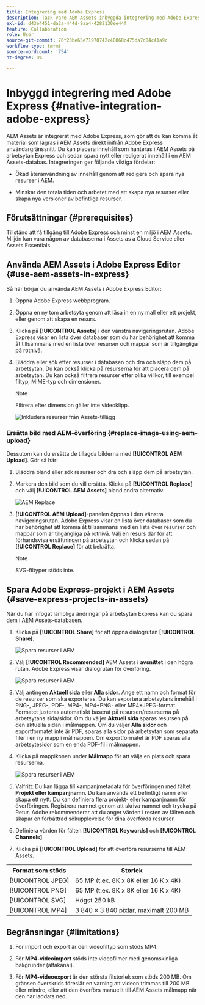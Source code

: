 ```yaml
---
title: Integrering med Adobe Express
description: Tack vare AEM Assets inbyggda integrering med Adobe Express får du direkt tillgång till resurser som lagras i AEM Assets inifrån Adobe Express användargränssnitt.
exl-id: d43e4451-da2a-444d-9aa4-4282130ee44f
feature: Collaboration
role: User
source-git-commit: 76f23be65e71970742c40068c475da7d04c41a9c
workflow-type: tm+mt
source-wordcount: '754'
ht-degree: 0%

---
```


# Inbyggd integrering med Adobe Express {#native-integration-adobe-express}

AEM Assets är integrerat med Adobe Express, som gör att du kan komma åt material som lagras i AEM Assets direkt inifrån Adobe Express användargränssnitt. Du kan placera innehåll som hanteras i AEM Assets på arbetsytan Express och sedan spara nytt eller redigerat innehåll i en AEM Assets-databas. Integreringen ger följande viktiga fördelar:

* Ökad återanvändning av innehåll genom att redigera och spara nya resurser i AEM.

* Minskar den totala tiden och arbetet med att skapa nya resurser eller skapa nya versioner av befintliga resurser.

## Förutsättningar {#prerequisites}

Tillstånd att få tillgång till Adobe Express och minst en miljö i AEM Assets. Miljön kan vara någon av databaserna i Assets as a Cloud Service eller Assets Essentials.

## Använda AEM Assets i Adobe Express Editor {#use-aem-assets-in-express}

Så här börjar du använda AEM Assets i Adobe Express Editor:

1. Öppna Adobe Express webbprogram.

2. Öppna en ny tom arbetsyta genom att läsa in en ny mall eller ett projekt, eller genom att skapa en resurs.

3. Klicka på **[!UICONTROL Assets]** i den vänstra navigeringsrutan. Adobe Express visar en lista över databaser som du har behörighet att komma åt tillsammans med en lista över resurser och mappar som är tillgängliga på rotnivå.

4. Bläddra eller sök efter resurser i databasen och dra och släpp dem på arbetsytan. Du kan också klicka på resurserna för att placera dem på arbetsytan. Du kan också filtrera resurser efter olika villkor, till exempel filtyp, MIME-typ och dimensioner.

   >[!NOTE]
   >
   >Filtrera efter dimension gäller inte videoklipp.

   ![Inkludera resurser från Assets-tillägg](assets/adobe-express-native-integration.png)

### Ersätta bild med AEM-överföring {#replace-image-using-aem-upload}

Dessutom kan du ersätta de tillagda bilderna med **[!UICONTROL AEM Upload]**. Gör så här:

1. Bläddra bland eller sök resurser och dra och släpp dem på arbetsytan.

1. Markera den bild som du vill ersätta. Klicka på **[!UICONTROL Replace]** och välj **[!UICONTROL AEM Assets]** bland andra alternativ.

   ![AEM Replace](assets/aem-replace.png)

1. **[!UICONTROL AEM Upload]**-panelen öppnas i den vänstra navigeringsrutan. Adobe Express visar en lista över databaser som du har behörighet att komma åt tillsammans med en lista över resurser och mappar som är tillgängliga på rotnivå. Välj en resurs där för att förhandsvisa ersättningen på arbetsytan och klicka sedan på **[!UICONTROL Replace]** för att bekräfta.

   >[!NOTE]
   >
   > SVG-filtyper stöds inte.

## Spara Adobe Express-projekt i AEM Assets {#save-express-projects-in-assets}

När du har infogat lämpliga ändringar på arbetsytan Express kan du spara dem i AEM Assets-databasen.

1. Klicka på **[!UICONTROL Share]** för att öppna dialogrutan **[!UICONTROL Share]**.

   ![Spara resurser i AEM](assets/adobe-express-share.png)

2. Välj **[!UICONTROL Recommended]** AEM Assets **i avsnittet** i den högra rutan. Adobe Express visar dialogrutan för överföring.

   ![Spara resurser i AEM](assets/adobe-express-aem.png)

3. Välj antingen **Aktuell sida** eller **Alla sidor**. Ange ett namn och format för de resurser som ska exporteras. Du kan exportera arbetsytans innehåll i PNG-, JPEG-, PDF-, MP4-, MP4+PNG- eller MP4+JPEG-format. Formatet justeras automatiskt baserat på resursen/resurserna på arbetsytans sida/sidor.
Om du väljer **Aktuell sida** sparas resursen på den aktuella sidan i målmappen. Om du väljer **Alla sidor** och exportformatet inte är PDF, sparas alla sidor på arbetsytan som separata filer i en ny mapp i målmappen. Om exportformatet är PDF sparas alla arbetsytesidor som en enda PDF-fil i målmappen.

4. Klicka på mappikonen under **Målmapp** för att välja en plats och spara resurserna.

   ![Spara resurser i AEM](/help/assets/assets/page-selection-and-destination-folder.svg)

5. Valfritt: Du kan lägga till kampanjmetadata för överföringen med fältet **Projekt eller kampanjnamn**. Du kan använda ett befintligt namn eller skapa ett nytt. Du kan definiera flera projekt- eller kampanjnamn för överföringen. Registrera namnet genom att skriva namnet och trycka på Retur.
Adobe rekommenderar att du anger värden i resten av fälten och skapar en förbättrad sökupplevelse för dina överförda resurser.

6. Definiera värden för fälten **[!UICONTROL Keywords]** och **[!UICONTROL Channels]**.

7. Klicka på **[!UICONTROL Upload]** för att överföra resurserna till AEM Assets.

<table> 
    <tbody>
     <tr>
      <th><strong>Format som stöds</strong></th>
      <th><strong>Storlek</strong></th>
     </tr>
    </tr>
    <tr>
        <td>[!UICONTROL JPEG]</td>
        <td> 65 MP (t.ex. 8K x 8K eller 16 K x 4K) </td>
    </tr>
    <tr>
        <td>[!UICONTROL PNG]</td>
        <td> 65 MP (t.ex. 8K x 8K eller 16 K x 4K) </td>
    </tr>
    <tr>
        <td>[!UICONTROL SVG]</td>
        <td> Högst 250 kB</td>
    </tr>
    <tr>
        <td>[!UICONTROL MP4]</td>
        <td> 3 840 × 3 840 pixlar, maximalt 200 MB</td>
    </tr>
    </tbody>
</table>

## Begränsningar {#limitations}

1. För import och export är den videofiltyp som stöds MP4.

2. För **MP4-videoimport** stöds inte videofilmer med genomskinliga bakgrunder (alfakanal).
   <!--
   1. The maximum file size supported is 200 MB. If this limit exceeds, an alert message displays.
   2. The maximum supported resolution is 3840 X 3840 pixels.
   3. Videos with transparent backgrounds (alpha channel) are not supported.
   -->

3. För **MP4-videoexport** är den största filstorlek som stöds 200 MB. Om gränsen överskrids föreslår en varning att videon trimmas till 200 MB eller mindre, eller att den överförs manuellt till AEM Assets målmapp när den har laddats ned.



